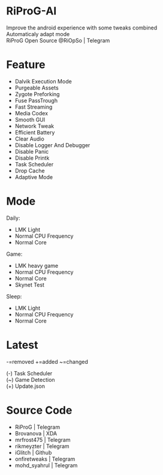 # RiProG-AI
Improve the android experience with some tweaks combined <br />
Automaticaly adapt  mode <br />
RiProG Open Source @RiOpSo | Telegram  <br />

# Feature
- Dalvik Execution Mode <br />
- Purgeable Assets <br />
- Zygote Preforking <br />
- Fuse PassTrough <br />
- Fast Streaming <br />
- Media Codex <br />
- Smooth GUI <br />
- Network Tweak <br />
- Efficient Battery <br />
- Clear Audio <br />
- Disable Logger And Debugger <br />
- Disable Panic <br />
- Disable Printk <br />
- Task Scheduler <br />
- Drop Cache <br />
- Adaptive Mode <br />

# Mode
Daily: <br />
- LMK Light <br />
- Normal CPU Frequency <br />
- Normal Core <br />

Game: <br />
- LMK heavy game <br />
- Normal CPU Frequency <br />
- Normal Core <br />
- Skynet Test <br />

Sleep: <br />
- LMK Light <br />
- Normal CPU Frequency <br />
- Normal Core <br />

# Latest

-=removed
+=added
~=changed

(-) Task Scheduler <br />
(~) Game Detection <br />
(+) Update.json <br />


# Source Code
- RiProG | Telegram <br />
- Brovanova | XDA <br />
- mrfrost475  | Telegram <br />
- rikmeyzter | Telegram <br />
- iGlitch | Github <br />
- onfiretweaks | Telegram <br />
- mohd_syahrul | Telegram <br />

